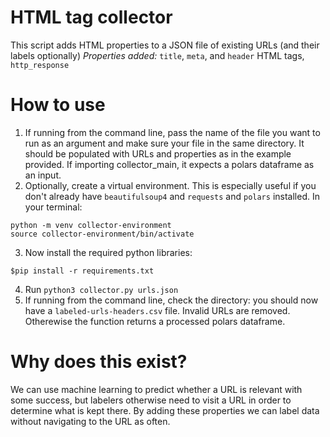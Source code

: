 # HTML tag collector
This script adds HTML properties to a JSON file of existing URLs (and their labels optionally)
*Properties added:* `title`, `meta`, and `header` HTML tags, `http_response`

# How to use
1. If running from the command line, pass the name of the file you want to run as an argument and make sure your file in the same directory. It should be populated with URLs and properties as in the example provided. If importing collector_main, it expects a polars dataframe as an input.
2. Optionally, create a virtual environment. This is especially useful if you don't already have `beautifulsoup4` and `requests` and `polars` installed. In your terminal:

```commandline
python -m venv collector-environment
source collector-environment/bin/activate
```

3. Now install the required python libraries:

```commandline
$pip install -r requirements.txt
```

4. Run `python3 collector.py urls.json`
5. If running from the command line, check the directory: you should now have a `labeled-urls-headers.csv` file. Invalid URLs are removed. Otherewise the function returns a processed polars dataframe.

# Why does this exist?
We can use machine learning to predict whether a URL is relevant with some success, but labelers otherwise need to visit a URL in order to determine what is kept there. By adding these properties we can label data without navigating to the URL as often.
